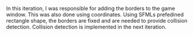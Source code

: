 In this iteration, I was responsible for adding the borders to the game window. This was also done using coordinates. Using SFMLs prefedined rectangle shape, the borders are fixed and are needed to provide collision detection. Collision detection is implemented in the next iteration. 
